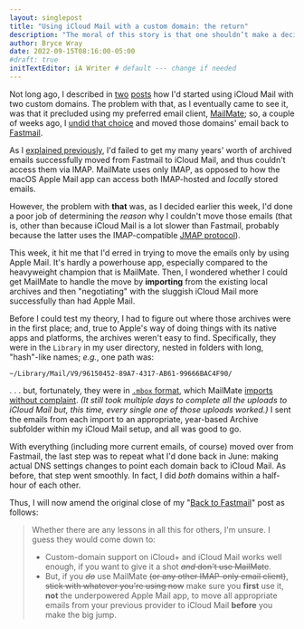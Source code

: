 ```yaml
---
layout: singlepost
title: "Using iCloud Mail with a custom domain: the return"
description: "The moral of this story is that one shouldn’t make a decision based on a faulty diagnosis of a problem."
author: Bryce Wray
date: 2022-09-15T08:16:00-05:00
#draft: true
initTextEditor: iA Writer # default --- change if needed
---
```


Not long ago, I described in [two](/posts/2022/06/using-icloud-mail-custom-domain/) [posts](/posts/2022/06/using-icloud-mail-custom-domain-following-up/) how I'd started using iCloud Mail with two custom domains. The problem with that, as I eventually came to see it, was that it precluded using my preferred email client, [MailMate](https://freron.com); so, a couple of weeks ago, I [undid that choice](/posts/2022/08/back-to-fastmail/) and moved those domains' email back to [Fastmail](https://fastmail.com).

As I [explained previously](/posts/2022/06/using-icloud-mail-custom-domain-following-up/), I'd failed to get my many years' worth of archived emails successfully moved from Fastmail to iCloud Mail, and thus couldn't access them via IMAP. MailMate uses only IMAP, as opposed to how the macOS Apple Mail app can access both IMAP-hosted and *locally* stored emails.

However, the problem with **that** was, as I decided earlier this week, I'd done a poor job of determining the *reason* why I couldn't move those emails (that is, other than because iCloud Mail is a lot slower than Fastmail, probably because the latter uses the IMAP-compatible [JMAP protocol](https://fastmail.blog/open-technologies/jmap-a-better-way-to-email/)).

This week, it hit me that I'd erred in trying to move the emails only by using Apple Mail. It's hardly a powerhouse app, especially compared to the heavyweight champion that is MailMate. Then, I wondered whether I could get MailMate to handle the move by **importing** from the existing local archives and then "negotiating" with the sluggish iCloud Mail more successfully than had Apple Mail.

Before I could test my theory, I had to figure out where those archives were in the first place; and, true to Apple's way of doing things with its native apps and platforms, the archives weren't easy to find. Specifically, they were in the `Library` in my user directory, nested in folders with long, "hash"-like names; *e.g.*, one path was:

```plaintext
~/Library/Mail/V9/96150452-89A7-4317-AB61-99666BAC4F90/
```

. . . but, fortunately, they were in [`.mbox` format](https://en.wikipedia.org/wiki/Mbox), which MailMate [imports without complaint](https://manual.mailmate-app.com/account_setup). *(It still took multiple days to complete all the uploads to iCloud Mail but, this time, every single one of those uploads worked.)* I sent the emails from each import to an appropriate, year-based Archive subfolder within my iCloud Mail setup, and all was good to go.

With everything (including more current emails, of course) moved over from Fastmail, the last step was to repeat what I'd done back in June: making actual DNS settings changes to point each domain back to iCloud Mail. As before, that step went smoothly. In fact, I did *both* domains within a half-hour of each other.

Thus, I will now amend the original close of my "[Back to Fastmail](/posts/2022/08/back-to-fastmail/)" post as follows:

> Whether there are any lessons in all this for others, I'm unsure. I guess they would come down to:
>
> - Custom-domain support on iCloud+ and iCloud Mail works well enough, if you want to give it a shot ~~*and* don't use MailMate~~.
> - But, if you ~~*do*~~ use MailMate ~~(or any other IMAP-only email client)~~, ~~stick with whatever you're using now~~ make sure you **first** use it, **not** the underpowered Apple Mail app, to move all appropriate emails from your previous provider to iCloud Mail **before** you make the big jump.
